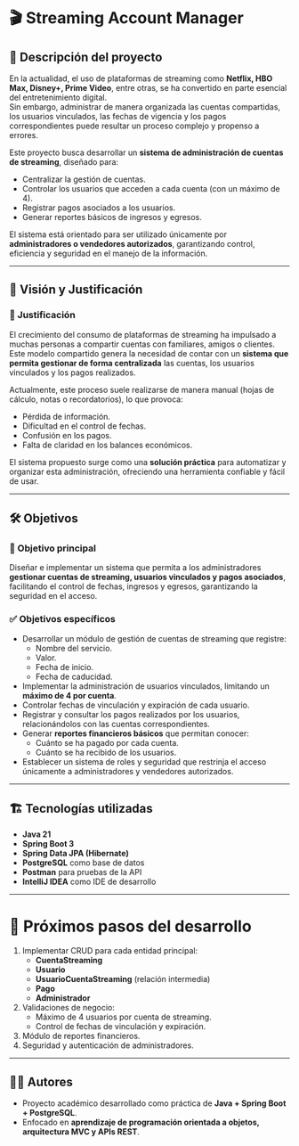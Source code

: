 # 🎬 Streaming Account Manager

## 📌 Descripción del proyecto

En la actualidad, el uso de plataformas de streaming como **Netflix, HBO Max, Disney+, Prime Video**, entre otras, se ha convertido en parte esencial del entretenimiento digital.  
Sin embargo, administrar de manera organizada las cuentas compartidas, los usuarios vinculados, las fechas de vigencia y los pagos correspondientes puede resultar un proceso complejo y propenso a errores.

Este proyecto busca desarrollar un **sistema de administración de cuentas de streaming**, diseñado para:

- Centralizar la gestión de cuentas.
- Controlar los usuarios que acceden a cada cuenta (con un máximo de 4).
- Registrar pagos asociados a los usuarios.
- Generar reportes básicos de ingresos y egresos.

El sistema está orientado para ser utilizado únicamente por **administradores o vendedores autorizados**, garantizando control, eficiencia y seguridad en el manejo de la información.

---

## 🎯 Visión y Justificación

### 🔹 Justificación

El crecimiento del consumo de plataformas de streaming ha impulsado a muchas personas a compartir cuentas con familiares, amigos o clientes.  
Este modelo compartido genera la necesidad de contar con un **sistema que permita gestionar de forma centralizada** las cuentas, los usuarios vinculados y los pagos realizados.

Actualmente, este proceso suele realizarse de manera manual (hojas de cálculo, notas o recordatorios), lo que provoca:

- Pérdida de información.
- Dificultad en el control de fechas.
- Confusión en los pagos.
- Falta de claridad en los balances económicos.

El sistema propuesto surge como una **solución práctica** para automatizar y organizar esta administración, ofreciendo una herramienta confiable y fácil de usar.

---

## 🛠️ Objetivos

### 🎯 Objetivo principal
Diseñar e implementar un sistema que permita a los administradores **gestionar cuentas de streaming, usuarios vinculados y pagos asociados**, facilitando el control de fechas, ingresos y egresos, garantizando la seguridad en el acceso.

### ✅ Objetivos específicos
- Desarrollar un módulo de gestión de cuentas de streaming que registre:
    - Nombre del servicio.
    - Valor.
    - Fecha de inicio.
    - Fecha de caducidad.
- Implementar la administración de usuarios vinculados, limitando un **máximo de 4 por cuenta**.
- Controlar fechas de vinculación y expiración de cada usuario.
- Registrar y consultar los pagos realizados por los usuarios, relacionándolos con las cuentas correspondientes.
- Generar **reportes financieros básicos** que permitan conocer:
    - Cuánto se ha pagado por cada cuenta.
    - Cuánto se ha recibido de los usuarios.
- Establecer un sistema de roles y seguridad que restrinja el acceso únicamente a administradores y vendedores autorizados.

---

## 🏗️ Tecnologías utilizadas
- **Java 21**
- **Spring Boot 3**
- **Spring Data JPA (Hibernate)**
- **PostgreSQL** como base de datos
- **Postman** para pruebas de la API
- **IntelliJ IDEA** como IDE de desarrollo

---

# 🚀 Próximos pasos del desarrollo
1. Implementar CRUD para cada entidad principal:
    - **CuentaStreaming**
    - **Usuario**
    - **UsuarioCuentaStreaming** (relación intermedia)
    - **Pago**
    - **Administrador**
2. Validaciones de negocio:
    - Máximo de 4 usuarios por cuenta de streaming.
    - Control de fechas de vinculación y expiración.
3. Módulo de reportes financieros.
4. Seguridad y autenticación de administradores.

---

## 👨‍💻 Autores
- Proyecto académico desarrollado como práctica de **Java + Spring Boot + PostgreSQL**.
- Enfocado en **aprendizaje de programación orientada a objetos, arquitectura MVC y APIs REST**.


